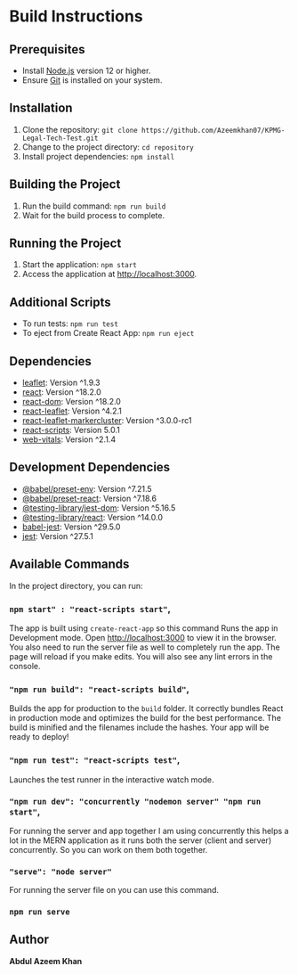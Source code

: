 # Build Instructions

## Prerequisites
- Install [Node.js](https://nodejs.org/) version 12 or higher.
- Ensure [Git](https://git-scm.com/) is installed on your system.

## Installation
1. Clone the repository: `git clone https://github.com/Azeemkhan07/KPMG-Legal-Tech-Test.git`
2. Change to the project directory: `cd repository`
3. Install project dependencies: `npm install`

## Building the Project
1. Run the build command: `npm run build`
2. Wait for the build process to complete.

## Running the Project
1. Start the application: `npm start`
2. Access the application at [http://localhost:3000](http://localhost:3000).

## Additional Scripts
- To run tests: `npm run test`
- To eject from Create React App: `npm run eject`

## Dependencies
- [leaflet](https://www.npmjs.com/package/leaflet): Version ^1.9.3
- [react](https://www.npmjs.com/package/react): Version ^18.2.0
- [react-dom](https://www.npmjs.com/package/react-dom): Version ^18.2.0
- [react-leaflet](https://www.npmjs.com/package/react-leaflet): Version ^4.2.1
- [react-leaflet-markercluster](https://www.npmjs.com/package/react-leaflet-markercluster): Version ^3.0.0-rc1
- [react-scripts](https://www.npmjs.com/package/react-scripts): Version 5.0.1
- [web-vitals](https://www.npmjs.com/package/web-vitals): Version ^2.1.4

## Development Dependencies
- [@babel/preset-env](https://www.npmjs.com/package/@babel/preset-env): Version ^7.21.5
- [@babel/preset-react](https://www.npmjs.com/package/@babel/preset-react): Version ^7.18.6
- [@testing-library/jest-dom](https://www.npmjs.com/package/@testing-library/jest-dom): Version ^5.16.5
- [@testing-library/react](https://www.npmjs.com/package/@testing-library/react): Version ^14.0.0
- [babel-jest](https://www.npmjs.com/package/babel-jest): Version ^29.5.0
- [jest](https://www.npmjs.com/package/jest): Version ^27.5.1

## Available Commands

In the project directory, you can run:

### `npm start" : "react-scripts start"`,

The app is built using `create-react-app` so this command Runs the app in Development mode. Open [http://localhost:3000](http://localhost:3000) to view it in the browser. You also need to run the server file as well to completely run the app. The page will reload if you make edits.
You will also see any lint errors in the console.

### `"npm run build": "react-scripts build"`,

Builds the app for production to the `build` folder. It correctly bundles React in production mode and optimizes the build for the best performance. The build is minified and the filenames include the hashes. Your app will be ready to deploy!

### `"npm run test": "react-scripts test"`,

Launches the test runner in the interactive watch mode.

### `"npm run dev": "concurrently "nodemon server" "npm run start"`,

For running the server and app together I am using concurrently this helps a lot in the MERN application as it runs both the server (client and server) concurrently. So you can work on them both together.

### `"serve": "node server"`

For running the server file on you can use this command.

### `npm run serve`

## Author

**Abdul Azeem Khan**
